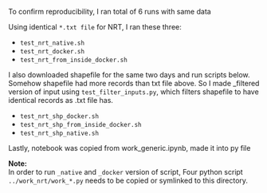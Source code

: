 To confirm reproducibility, I ran total of 6 runs with same data

Using identical `*.txt file` for NRT, I ran these three:

* `test_nrt_native.sh`
* `test_nrt_docker.sh`
* `test_nrt_from_inside_docker.sh`

I also downloaded shapefile for the same two days and run scripts below.
Somehow shapefile had more records than txt file above.  So 
I made _filtered version of input using `test_filter_inputs.py`, which filters shapefile 
to have identical records as .txt file has.

* `test_nrt_shp_docker.sh`
* `test_nrt_shp_from_inside_docker.sh`
* `test_nrt_shp_native.sh`

Lastly, notebook was copied from work_generic.ipynb, made it into py file 


**Note:**  
In order to run `_native` and `_docker` version of script, 
Four python script `../work_nrt/work_*.py` needs to be copied or symlinked to this directory.
